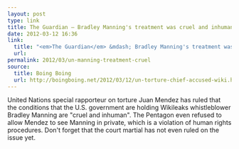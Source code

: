 ```yaml
---
layout: post
type: link
title: The Guardian — Bradley Manning's treatment was cruel and inhuman, UN torture chief rules
date: 2012-03-12 16:36
link: 
  title: "<em>The Guardian</em> &mdash; Bradley Manning's treatment was cruel and inhuman, UN torture chief rules"
  url: 
permalink: 2012/03/un-manning-treatment-cruel
source: 
  title: Boing Boing
  url: http://boingboing.net/2012/03/12/un-torture-chief-accused-wiki.html
---
```


United Nations special rapporteur on torture Juan Mendez has ruled that the conditions that the U.S. government are holding Wikileaks whistleblower Bradley Manning are "cruel and inhuman". The Pentagon even refused to allow Mendez to see Manning in private, which is a violation of human rights procedures. Don't forget that the court martial has not even ruled on the issue yet.
